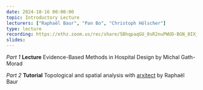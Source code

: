 ```yaml
---
date: 2024-10-16 00:00:00
topic: Introductory Lecture
lecturers: ["Raphaël Baur", "Pan Bo", "Christoph Hölscher"]
type: lecture
recording: https://ethz.zoom.us/rec/share/5BhqpaqGU_0sR2nuPWUD-BGN_8IXjZPwSyTIIjqJsqaFcui6F7Lp_y-5pXdQgAs7.JTKHzCVyucrGgwD1
slides:
---
```


_Part 1_ **Lecture** Evidence-Based Methods in Hospital Design by Michal Gath-Morad

_Part 2_ **Tutorial** Topological and spatial analysis with [arxitect](https://arxitect.ivia.ch/) by Raphaël Baur

